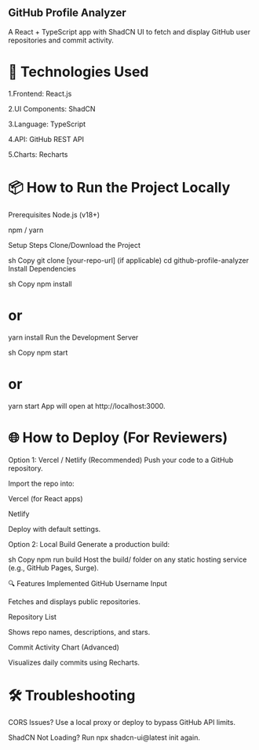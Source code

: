 ## GitHub Profile Analyzer
A React + TypeScript app with ShadCN UI to fetch and display GitHub user repositories and commit activity.

# 🚀 Technologies Used
1.Frontend: React.js

2.UI Components: ShadCN

3.Language: TypeScript

4.API: GitHub REST API

5.Charts: Recharts

# 📦 How to Run the Project Locally
Prerequisites
Node.js (v18+)

npm / yarn

Setup Steps
Clone/Download the Project

sh
Copy
git clone [your-repo-url] (if applicable)
cd github-profile-analyzer
Install Dependencies

sh
Copy
npm install
# or
yarn install
Run the Development Server

sh
Copy
npm start
# or
yarn start
App will open at http://localhost:3000.


# 🌐 How to Deploy (For Reviewers)
Option 1: Vercel / Netlify (Recommended)
Push your code to a GitHub repository.

Import the repo into:

Vercel (for React apps)

Netlify

Deploy with default settings.

Option 2: Local Build
Generate a production build:

sh
Copy
npm run build
Host the build/ folder on any static hosting service (e.g., GitHub Pages, Surge).

🔍 Features Implemented
GitHub Username Input

Fetches and displays public repositories.

Repository List

Shows repo names, descriptions, and stars.

Commit Activity Chart (Advanced)

Visualizes daily commits using Recharts.


# 🛠 Troubleshooting
CORS Issues? Use a local proxy or deploy to bypass GitHub API limits.

ShadCN Not Loading? Run npx shadcn-ui@latest init again.